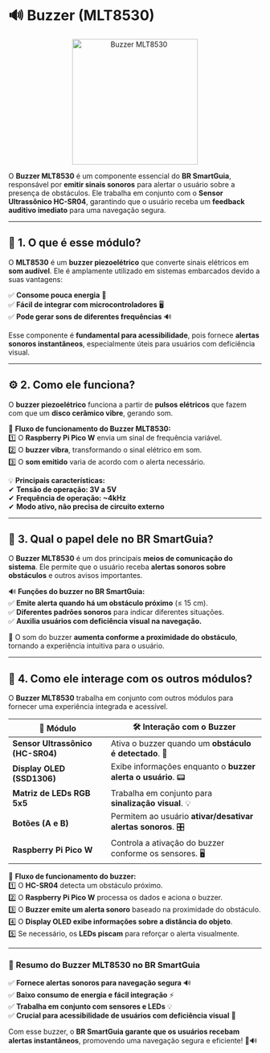 # 🔊 **Buzzer (MLT8530)**  

<p align="center">
  <img src="../../assets/img/modules/buzzer.png" alt="Buzzer MLT8530" width="250">
</p>  

O **Buzzer MLT8530** é um componente essencial do **BR SmartGuia**, responsável por **emitir sinais sonoros** para alertar o usuário sobre a presença de obstáculos. Ele trabalha em conjunto com o **Sensor Ultrassônico HC-SR04**, garantindo que o usuário receba um **feedback auditivo imediato** para uma navegação segura.  

---

## 📌 **1. O que é esse módulo?**  

O **MLT8530** é um **buzzer piezoelétrico** que converte sinais elétricos em **som audível**. Ele é amplamente utilizado em sistemas embarcados devido a suas vantagens:  

✅ **Consome pouca energia** 🔋  
✅ **Fácil de integrar com microcontroladores** 🖥  
✅ **Pode gerar sons de diferentes frequências** 🔊  

Esse componente é **fundamental para acessibilidade**, pois fornece **alertas sonoros instantâneos**, especialmente úteis para usuários com deficiência visual.  

---

## ⚙️ **2. Como ele funciona?**  

O **buzzer piezoelétrico** funciona a partir de **pulsos elétricos** que fazem com que um **disco cerâmico vibre**, gerando som.  

📢 **Fluxo de funcionamento do Buzzer MLT8530:**  
1️⃣ O **Raspberry Pi Pico W** envia um sinal de frequência variável.  
2️⃣ O **buzzer vibra**, transformando o sinal elétrico em som.  
3️⃣ O **som emitido** varia de acordo com o alerta necessário.  

💡 **Principais características:**  
✔ **Tensão de operação: 3V a 5V**  
✔ **Frequência de operação: ~4kHz**  
✔ **Modo ativo, não precisa de circuito externo**  

---

## 🎯 **3. Qual o papel dele no BR SmartGuia?**  

O **Buzzer MLT8530** é um dos principais **meios de comunicação do sistema**. Ele permite que o usuário receba **alertas sonoros sobre obstáculos** e outros avisos importantes.  

🔊 **Funções do buzzer no BR SmartGuia:**  
✅ **Emite alerta quando há um obstáculo próximo** (≤ 15 cm).  
✅ **Diferentes padrões sonoros** para indicar diferentes situações.  
✅ **Auxilia usuários com deficiência visual na navegação.**  

📢 O som do buzzer **aumenta conforme a proximidade do obstáculo**, tornando a experiência intuitiva para o usuário.  

---

## 🔄 **4. Como ele interage com os outros módulos?**  

O **Buzzer MLT8530** trabalha em conjunto com outros módulos para fornecer uma experiência integrada e acessível.  

| 🔗 **Módulo** | 🛠 **Interação com o Buzzer** |
|--------------|-------------------------------|
| **Sensor Ultrassônico (HC-SR04)** | Ativa o buzzer quando um **obstáculo é detectado**. 📏 |
| **Display OLED (SSD1306)** | Exibe informações enquanto o **buzzer alerta o usuário**. 📟 |
| **Matriz de LEDs RGB 5x5** | Trabalha em conjunto para **sinalização visual**. 💡 |
| **Botões (A e B)** | Permitem ao usuário **ativar/desativar alertas sonoros**. 🎛 |
| **Raspberry Pi Pico W** | Controla a ativação do buzzer conforme os sensores. 🖥 |

📌 **Fluxo de funcionamento do buzzer:**  
1️⃣ O **HC-SR04** detecta um obstáculo próximo.  
2️⃣ O **Raspberry Pi Pico W** processa os dados e aciona o buzzer.  
3️⃣ O **Buzzer emite um alerta sonoro** baseado na proximidade do obstáculo.  
4️⃣ O **Display OLED exibe informações sobre a distância do objeto**.  
5️⃣ Se necessário, os **LEDs piscam** para reforçar o alerta visualmente.  

---

### 🚀 **Resumo do Buzzer MLT8530 no BR SmartGuia**  
✅ **Fornece alertas sonoros para navegação segura** 🔊  
✅ **Baixo consumo de energia e fácil integração** ⚡  
✅ **Trabalha em conjunto com sensores e LEDs** 💡  
✅ **Crucial para acessibilidade de usuários com deficiência visual** 🦯  

Com esse buzzer, o **BR SmartGuia garante que os usuários recebam alertas instantâneos**, promovendo uma navegação segura e eficiente! 🚀🔊  